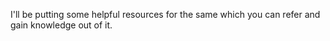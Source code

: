 I'll be putting some helpful resources for the same which you can refer and gain knowledge out of it.
